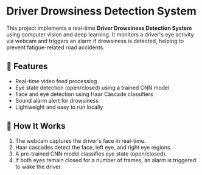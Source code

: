 # Driver Drowsiness Detection System

This project implements a real-time **Driver Drowsiness Detection System** using computer vision and deep learning. It monitors a driver's eye activity via webcam and triggers an alarm if drowsiness is detected, helping to prevent fatigue-related road accidents.

## 🚀 Features

- Real-time video feed processing
- Eye state detection (open/closed) using a trained CNN model
- Face and eye detection using Haar Cascade classifiers
- Sound alarm alert for drowsiness
- Lightweight and easy to run locally

## 🧠 How It Works

1. The webcam captures the driver's face in real-time.
2. Haar cascades detect the face, left eye, and right eye regions.
3. A pre-trained CNN model classifies eye state (open/closed).
4. If both eyes remain closed for a number of frames, an alarm is triggered to wake the driver.



